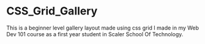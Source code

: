 # CSS_Grid_Gallery
This is a beginner level gallery layout made using css grid I made in my Web Dev 101 course as a first year student in Scaler School Of Technology.
